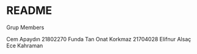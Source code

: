# README

Grup Members

Cem Apaydın       21802270
Funda Tan
Onat Korkmaz      21704028
Elifnur Alsaç
Ece Kahraman
